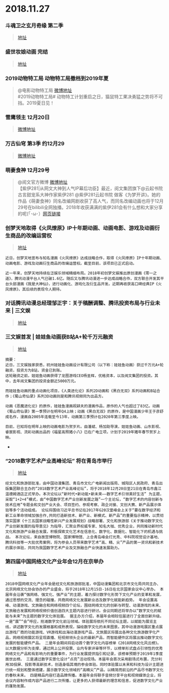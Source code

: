 # 2018.11.27

### 斗魂卫之玄月奇缘 第二季
>[地址](https://m.v.qq.com/x/cover/d/dvev3kvdkwlppob.html?vid=g0028kbdxyn)

### 盛世妆娘动画 完结
>[地址](https://v.qq.com/x/cover/0913mhn6zhnk66b/i0028k7f2vf.html)

### 2019动物特工局 动物特工局撤档到2019年夏
> @电影动物特工局  [微博地址](https://weibo.com/6545383472/H4zLpvsCF)   
>#2019动物特工局# 动物特工计划重启之日，猫鼠特工果决勇猛之势将不可挡。2019夏日见！ ​​​​  

###  雪鹰领主 12月20日 ​​​​ 
>[微博地址](https://weibo.com/6078642029/H4CRDjSMU)

### 万古仙穹 第3季 约12月29
>[微博地址](https://weibo.com/6078642029/H4DhSjtvY)  

###  萌妻食神 12月29号
>@阅文官方微博  [微博地址](https://weibo.com/5108921291/H4DiskjHW)  
>【紫伊281|从网文大神到人气IP幕后功臣】最近，阅文集团旗下@云起书院 古言甜宠系大神作家紫伊281 @紫伊281云起书院 做客《为梦开讲》。她的作品《萌妻食神》同名改编网剧收获了高人气，而同名改编动画也将于12月29号在bilibili全网独播。2018年收获满满的紫伊281会有什么想和大家分享的呢(｢･ω･）[网页链接](https://v.qq.com/x/page/s0796i23vir.html)  

### 创梦天地取得《火凤燎原》IP十年期动画、动画电影、游戏及动画衍生商品的改编运营权
>[地址](https://weibo.com/ttarticle/p/show?id=2309351000144311047723979565)
```
近日，创梦天地宣布与知名漫画《火凤燎原》达成战略合作，取得《火凤燎原》IP十年期动画、动画电影、游戏及动画衍生商品的改编运营权。截至目前，该项目已正式启动。

近一年来，创梦天地持续在泛娱乐领域精细布局。2018年初创梦文娱推出原创漫画《零一之道》，腾讯动漫平台人气已破1.6亿。随后又与腾讯动漫进一步达成战略合作，双方联合开发其平台头部漫画《我是大神仙》，进行动画化、游戏化及衍生品开发。近期再收获高口碑经典IP《火凤燎原》，其后续的表现令人期待。
```

### 对话腾讯动漫总经理邹正宇：关于稿酬调整、腾讯投资布局与行业未来 | 三文娱 
>[地址](https://mp.weixin.qq.com/s?__biz=MzA3NjM4MDM2Mg==&mid=2651733347&idx=1&sn=385633ce80419d8b125fd1036177286f&chksm=8498bcc6b3ef35d01ca76d0d153a27dd681c78acf39038eb388c1aaf80ebbf64ba4074181d4d&scene=38#wechat_redirect)




### 三文娱首发 | 娃娃鱼动画获B站A+轮千万元融资

>[地址](https://mp.weixin.qq.com/s/ZHfWRkdfR5LLAHo2eJw9xw)  
```
摘要：
近日，三文娱独家获悉，杭州娃娃鱼动画设计有限公司（以下称：娃娃鱼动画）获过千万元A+轮融资，投资方为B站，资金已到账。
这轮融资之前，娃娃鱼动画获得了龙图游戏CEO杨圣辉，优格资本，以及阅文集团的投资。其中，去年阅文集团的投资金额近5000万元。

而娃娃鱼动画的重点动画化项目，《人类进化论》系列2D动画和《黑白无双》系列动画和B站合作；《蜀山奇仙录》系列3D动画则是和腾讯视频同为出品方。

动画《恶魔进化论》的原作，娃娃鱼漫画祝耕夫的漫画作品，原作的人气也超过了83亿。动画《蜀山奇仙录》第一季预计在明年Q4上映；动画《黑白无双》的原作，是中国漫画少年王于彦舒成名作，漫画自2005年连载至今13年，动画第三季预计在2020年第三季度上映。

目前，已知将在明年上映的动画电影为贺岁片。由潘斌、杨加助导演，娃娃鱼动画、山东影视、睿宸影视、流彩动画出品的《福星高照猪小八》已在广电立项，计划于2019年猪年春节贺岁上映。
```

+
### “2018数字艺术产业高峰论坛” 将在青岛市举行
>[地址](https://weibo.com/ttarticle/p/show?id=2309404310912063409964)
```
​​经文化和旅游部批准，由中国动漫集团、青岛市文化广电新闻出版局、城阳区人民政府、青岛出版集团联合主办的“2018数字艺术产业高峰论坛”，将于2018年12月20日至21日在青岛市鑫江温德姆酒店正式举办。本次论坛以“新时代•新动能•新未来——数字艺术引领美好生活” 为主题，采取“1+2+4”模式，由“中国数字艺术产业创新发展之路”一个主论坛，“数字艺术的内容创新与技术应用”专题会和文创产业大会、项目签约、参观考察、政企对接、文创大赛、新产品展示体验等多个活动组成。 论坛将围绕习近平总书记在2017年G20汉堡峰会上关于“要在数字经济和新工业革命领域加强合作,共同打造新技术、新产业、新模式、新产品”的重要指示精神，以贯彻落实国家《十三五国家战略性新兴产业发展规划》战略部署、文化和旅游部《关于推动数字文化产业创新发展的指导意见》为指导，汇聚业界权威专家、知名大咖、优秀企业，共同推动新时代文化和旅游产业融合发展，积极探索文化艺术在信息化、数字化、数据化、智能化下的机遇与挑战。 本次论坛，来自故宫博物院、国家博物馆、上合青岛峰会灯光秀、中科院视觉设计基地、腾讯科技等一大批优秀案例，将为参会人员带来数字艺术“高、精、尖”产品的第一资讯和新技术的展示体验，共同为我国数字艺术产业及文旅融合产业快速发展助力。​​​​
```


### 第四届中国网络文化产业年会12月在京举办
>[地址](https://weibo.com/ttarticle/p/show?id=2309404310912185046870)
```
2018中国网络文化产业年会是经文化和旅游部批准，中国动漫集团和北京市文化局共同主办、北京网络文化协会协办的产业盛会，将于2018年12月15日-16日在北京国家会议中心举办。 本届年会沿袭“强网络、强文化、强产业”的主题，着力探讨数字化形势下文化产业的变革和发展，通过思想的交流、理念的碰撞，共商网络文化发展新业态及数字化赋能新趋势。 年会设置高峰、动漫游戏、文旅融合和网络视频四个论坛，围绕网络文化的创新与转型、动漫游戏的未来、文旅融合发展和网络视频价值创造四大主题内容进行研讨。会议同期还将举办以“数字文化的赋能与未来”为主题的数字文化体验展。 据主办方介绍，本届年会相较往届进行了全面创新升级。一是“展”“会”呼应，抢滩数字文化前沿领域。体验展将依托不同论坛主题，以赋能为展览主线，讲述数字文化的发展根基和成熟表现，描绘数字文化的未来图景。其中动漫游戏展区重点展出游戏厂商的功能游戏、VR游戏和出海动漫游戏产品，文旅展区将展出各种文化旅游数字化产品，网络视频展区将呈现直播、短视频领头企业的最新产品，而智能硬件区将展出推动数字文化发展的智能硬件产品。 二是年会期间将启动首个数字文化内容榜单《2018网络文化风云榜》。以大数据分析为支撑，通过网上公开投票、业内专家评审等环节，以榜单形式盘点引领性的优秀网络文化产品和有影响力的重要事件，为行业发展提供指引和记录，该榜单预期于2019年1季度面世出榜。 三是通过数字实景化设计“点亮”活动现场。本届年会首次采用剧场式布置，充分利用3D投屏、投影等高新技术，创造身临其境的参会体验。同时体验展以未来和科技为设计主题进行统一规划和整体搭建，展示数字文化领域的“高精尖”产品，以精简而前沿的产品尽书数字文化的春秋未来。 四是精品内容打造品牌传播。本届年会将联手音频分享平台和视频媒体企业，将会议内容制作成内容产品进行二次传播，让更多的人获得最新的理念和信息，促进数字文化产业的蓬勃发展。
```